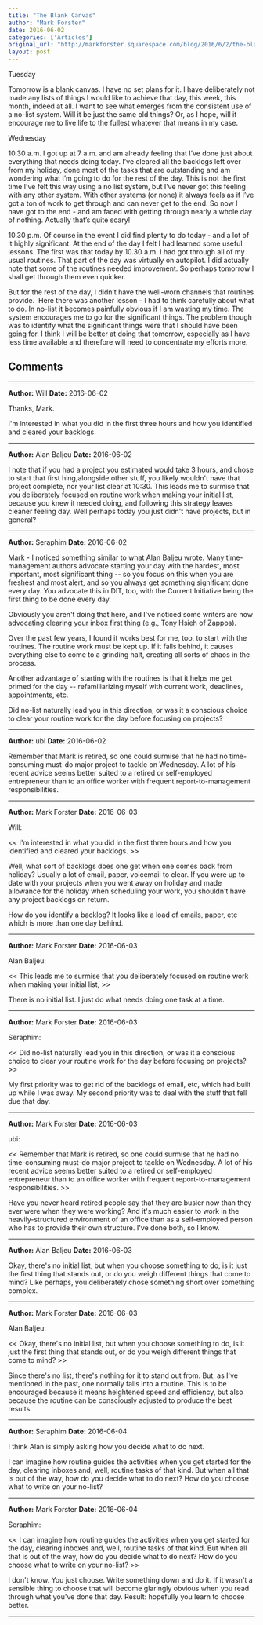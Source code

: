 ```yaml
---
title: "The Blank Canvas"
author: "Mark Forster"
date: 2016-06-02
categories: ['Articles']
original_url: "http://markforster.squarespace.com/blog/2016/6/2/the-blank-canvas.html"
layout: post
---
```


Tuesday

Tomorrow is a blank canvas. I have no set plans for it. I have deliberately not made any lists of things I would like to achieve that day, this week, this month, indeed at all. I want to see what emerges from the consistent use of a no-list system. Will it be just the same old things? Or, as I hope, will it encourage me to live life to the fullest whatever that means in my case.

Wednesday

10.30 a.m. I got up at 7 a.m. and am already feeling that I’ve done just about everything that needs doing today. I’ve cleared all the backlogs left over from my holiday, done most of the tasks that are outstanding and am wondering what I’m going to do for the rest of the day. This is not the first time I’ve felt this way using a no list system, but I’ve never got this feeling with any other system. With other systems (or none) it always feels as if I’ve got a ton of work to get through and can never get to the end. So now I have got to the end - and am faced with getting through nearly a whole day of nothing. Actually that’s quite scary!

10.30 p.m. Of course in the event I did find plenty to do today - and a lot of it highly significant. At the end of the day I felt I had learned some useful lessons. The first was that today by 10.30 a.m. I had got through all of my usual routines. That part of the day was virtually on autopilot. I did actually note that some of the routines needed improvement. So perhaps tomorrow I shall get through them even quicker.

But for the rest of the day, I didn’t have the well-worn channels that routines provide.  Here there was another lesson - I had to think carefully about what to do. In no-list it becomes painfully obvious if I am wasting my time. The system encourages me to go for the significant things. The problem though was to identify what the significant things were that I should have been going for. I think I will be better at doing that tomorrow, especially as I have less time available and therefore will need to concentrate my efforts more.


## Comments

---

**Author:** Will
**Date:** 2016-06-02

Thanks, Mark.  
  
I'm interested in what you did in the first three hours and how you identified and cleared your backlogs.

---

**Author:** Alan Baljeu
**Date:** 2016-06-02

I note that if you had a project you estimated would take 3 hours, and chose to start that first hing,alongside other stuff, you likely wouldn't have that project complete, nor your list clear at 10:30. This leads me to surmise that you deliberately focused on routine work when making your initial list, because you knew it needed doing, and following this strategy leaves cleaner feeling day. Well perhaps today you just didn't have projects, but in general?

---

**Author:** Seraphim
**Date:** 2016-06-02

Mark - I noticed something similar to what Alan Baljeu wrote. Many time-management authors advocate starting your day with the hardest, most important, most significant thing -- so you focus on this when you are freshest and most alert, and so you always get something significant done every day. You advocate this in DIT, too, with the Current Initiative being the first thing to be done every day.  
  
Obviously you aren't doing that here, and I've noticed some writers are now advocating clearing your inbox first thing (e.g., Tony Hsieh of Zappos).  
  
Over the past few years, I found it works best for me, too, to start with the routines. The routine work must be kept up. If it falls behind, it causes everything else to come to a grinding halt, creating all sorts of chaos in the process.   
  
Another advantage of starting with the routines is that it helps me get primed for the day -- refamiliarizing myself with current work, deadlines, appointments, etc.   
  
Did no-list naturally lead you in this direction, or was it a conscious choice to clear your routine work for the day before focusing on projects?

---

**Author:** ubi
**Date:** 2016-06-02

Remember that Mark is retired, so one could surmise that he had no time-consuming must-do major project to tackle on Wednesday. A lot of his recent advice seems better suited to a retired or self-employed entrepreneur than to an office worker with frequent report-to-management responsibilities.

---

**Author:** Mark Forster
**Date:** 2016-06-03

Will:  
  
<< I'm interested in what you did in the first three hours and how you identified and cleared your backlogs. >>  
  
Well, what sort of backlogs does one get when one comes back from holiday? Usually a lot of email, paper, voicemail to clear. If you were up to date with your projects when you went away on holiday and made allowance for the holiday when scheduling your work, you shouldn't have any project backlogs on return.  
  
How do you identify a backlog? It looks like a load of emails, paper, etc which is more than one day behind.

---

**Author:** Mark Forster
**Date:** 2016-06-03

Alan Baljeu:  
  
<< This leads me to surmise that you deliberately focused on routine work when making your initial list, >>  
  
There is no initial list. I just do what needs doing one task at a time.

---

**Author:** Mark Forster
**Date:** 2016-06-03

Seraphim:  
  
<< Did no-list naturally lead you in this direction, or was it a conscious choice to clear your routine work for the day before focusing on projects? >>  
  
My first priority was to get rid of the backlogs of email, etc, which had built up while I was away. My second priority was to deal with the stuff that fell due that day.

---

**Author:** Mark Forster
**Date:** 2016-06-03

ubi:  
  
<< Remember that Mark is retired, so one could surmise that he had no time-consuming must-do major project to tackle on Wednesday. A lot of his recent advice seems better suited to a retired or self-employed entrepreneur than to an office worker with frequent report-to-management responsibilities. >>  
  
Have you never heard retired people say that they are busier now than they ever were when they were working? And it's much easier to work in the heavily-structured environment of an office than as a self-employed person who has to provide their own structure. I've done both, so I know.

---

**Author:** Alan Baljeu
**Date:** 2016-06-03

Okay, there's no initial list, but when you choose something to do, is it just the first thing that stands out, or do you weigh different things that come to mind? Like perhaps, you deliberately chose something short over something complex.

---

**Author:** Mark Forster
**Date:** 2016-06-03

Alan Baljeu:  
  
<< Okay, there's no initial list, but when you choose something to do, is it just the first thing that stands out, or do you weigh different things that come to mind? >>  
  
Since there's no list, there's nothing for it to stand out from. But, as I've mentioned in the past, one normally falls into a routine. This is to be encouraged because it means heightened speed and efficiency, but also because the routine can be consciously adjusted to produce the best results.

---

**Author:** Seraphim
**Date:** 2016-06-04

I think Alan is simply asking how you decide what to do next.   
  
I can imagine how routine guides the activities when you get started for the day, clearing inboxes and, well, routine tasks of that kind. But when all that is out of the way, how do you decide what to do next? How do you choose what to write on your no-list?

---

**Author:** Mark Forster
**Date:** 2016-06-04

Seraphim:  
  
<< I can imagine how routine guides the activities when you get started for the day, clearing inboxes and, well, routine tasks of that kind. But when all that is out of the way, how do you decide what to do next? How do you choose what to write on your no-list? >>  
  
I don't know. You just choose. Write something down and do it. If it wasn't a sensible thing to choose that will become glaringly obvious when you read through what you've done that day. Result: hopefully you learn to choose better.

---
